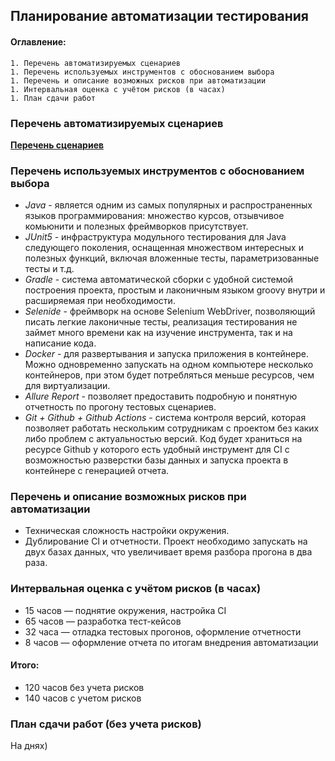 ## Планирование автоматизации тестирования ##

#### Оглавление: ####

    1. Перечень автоматизируемых сценариев
    1. Перечень используемых инструментов с обоснованием выбора
    1. Перечень и описание возможных рисков при автоматизации
    1. Интервальная оценка с учётом рисков (в часах)
    1. План сдачи работ

### Перечень автоматизируемых сценариев ###

**[Перечень сценариев](TestScripts.md)**

### Перечень используемых инструментов с обоснованием выбора ###

* _Java_ - является одним из самых популярных и распространенных языков программирования: множество курсов, отзывчивое
  комьюнити и полезных фреймворков присутствует.
* _JUnit5_ - инфраструктура модульного тестирования для Java следующего поколения, оснащенная множеством интересных и
  полезных функций, включая вложенные тесты, параметризованные тесты и т.д.
* _Gradle_ - система автоматической сборки с удобной системой построения проекта, простым и лаконичным языком groovy
  внутри и расширяемая при необходимости.
* _Selenide_ - фреймворк на основе Selenium WebDriver, позволяющий писать легкие лаконичные тесты, реализация
  тестирования не займет много времени как на изучение инструмента, так и на написание кода.
* _Docker_ - для развертывания и запуска приложения в контейнере. Можно одновременно запускать на одном компьютере
  несколько контейнеров, при этом будет потребляться меньше ресурсов, чем для виртуализации.
* _Allure Report_ - позволяет предоставить подробную и понятную отчетность по прогону тестовых сценариев.
* _Git + Github + Github Actions_ - система контроля версий, которая позволяет работать нескольким сотрудникам с
  проектом без каких либо проблем с актуальностью версий. Код будет храниться на ресурсе Github у которого есть удобный
  инструмент для CI c возможностью разверстки базы данных и запуска проекта в контейнере с генерацией отчета.

### Перечень и описание возможных рисков при автоматизации ###

* Техническая сложность настройки окружения.
* Дублирование CI и отчетности. Проект необходимо запускать на двух базах данных, что увеличивает время разбора прогона
  в два раза.

### Интервальная оценка с учётом рисков (в часах) ###

* 15 часов — поднятие окружения, настройка CI
* 65 часов — разработка тест-кейсов
* 32 часа — отладка тестовых прогонов, оформление отчетности
* 8 часов — оформление отчета по итогам внедрения автоматизации

#### Итого:

* 120 часов без учета рисков
* 140 часов с учетом рисков

### План сдачи работ (без учета рисков) ###

На днях)